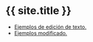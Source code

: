 # {{ site.title }}

 - [Ejemplos de edición de texto.](./2020/20201017.md)
 - [Ejemplos modificado.](./2020/20201017bis.md)